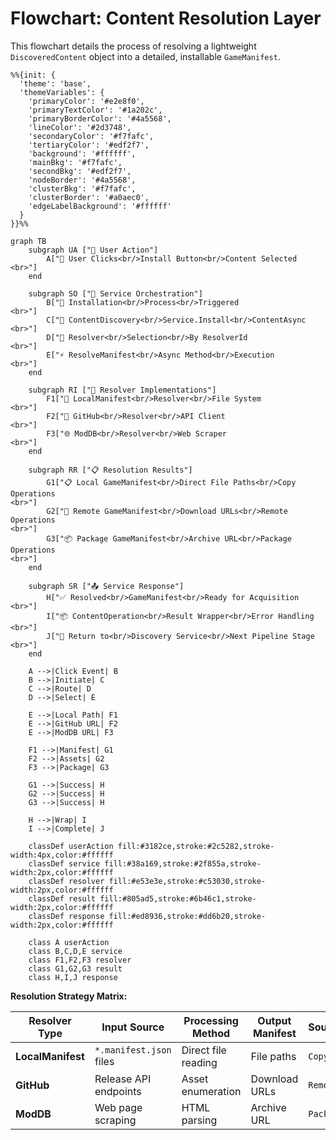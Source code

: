 <!-- filepath: .vs\docs\flowcharts\Resolution-Flow.md -->
# Flowchart: Content Resolution Layer

This flowchart details the process of resolving a lightweight `DiscoveredContent` object into a detailed, installable `GameManifest`.

```mermaid
%%{init: {
  'theme': 'base',
  'themeVariables': {
    'primaryColor': '#e2e8f0',
    'primaryTextColor': '#1a202c',
    'primaryBorderColor': '#4a5568',
    'lineColor': '#2d3748',
    'secondaryColor': '#f7fafc',
    'tertiaryColor': '#edf2f7',
    'background': '#ffffff',
    'mainBkg': '#f7fafc',
    'secondBkg': '#edf2f7',
    'nodeBorder': '#4a5568',
    'clusterBkg': '#f7fafc',
    'clusterBorder': '#a0aec0',
    'edgeLabelBackground': '#ffffff'
  }
}}%%

graph TB
    subgraph UA ["👤 User Action"]
        A["👤 User Clicks<br/>Install Button<br/>Content Selected
<br>"]
    end

    subgraph SO ["🔧 Service Orchestration"]
        B["🎯 Installation<br/>Process<br/>Triggered
<br>"]
        C["🔄 ContentDiscovery<br/>Service.Install<br/>ContentAsync
<br>"]
        D["🎯 Resolver<br/>Selection<br/>By ResolverId
<br>"]
        E["⚡ ResolveManifest<br/>Async Method<br/>Execution
<br>"]
    end

    subgraph RI ["🔌 Resolver Implementations"]
        F1["📁 LocalManifest<br/>Resolver<br/>File System
<br>"]
        F2["🐙 GitHub<br/>Resolver<br/>API Client
<br>"]
        F3["🌐 ModDB<br/>Resolver<br/>Web Scraper
<br>"]
    end

    subgraph RR ["📋 Resolution Results"]
        G1["📋 Local GameManifest<br/>Direct File Paths<br/>Copy Operations
<br>"]
        G2["🔗 Remote GameManifest<br/>Download URLs<br/>Remote Operations
<br>"]
        G3["📦 Package GameManifest<br/>Archive URL<br/>Package Operations
<br>"]
    end

    subgraph SR ["📤 Service Response"]
        H["✅ Resolved<br/>GameManifest<br/>Ready for Acquisition
<br>"]
        I["📦 ContentOperation<br/>Result Wrapper<br/>Error Handling
<br>"]
        J["🔄 Return to<br/>Discovery Service<br/>Next Pipeline Stage
<br>"]
    end

    A -->|Click Event| B
    B -->|Initiate| C
    C -->|Route| D
    D -->|Select| E
    
    E -->|Local Path| F1
    E -->|GitHub URL| F2
    E -->|ModDB URL| F3
    
    F1 -->|Manifest| G1
    F2 -->|Assets| G2
    F3 -->|Package| G3
    
    G1 -->|Success| H
    G2 -->|Success| H
    G3 -->|Success| H
    
    H -->|Wrap| I
    I -->|Complete| J

    classDef userAction fill:#3182ce,stroke:#2c5282,stroke-width:4px,color:#ffffff
    classDef service fill:#38a169,stroke:#2f855a,stroke-width:2px,color:#ffffff
    classDef resolver fill:#e53e3e,stroke:#c53030,stroke-width:2px,color:#ffffff
    classDef result fill:#805ad5,stroke:#6b46c1,stroke-width:2px,color:#ffffff
    classDef response fill:#ed8936,stroke:#dd6b20,stroke-width:2px,color:#ffffff

    class A userAction
    class B,C,D,E service
    class F1,F2,F3 resolver
    class G1,G2,G3 result
    class H,I,J response
```

**Resolution Strategy Matrix:**

| Resolver Type | Input Source | Processing Method | Output Manifest | SourceType |
|---------------|--------------|-------------------|-----------------|------------|
| **LocalManifest** | `*.manifest.json` files | Direct file reading | File paths | `Copy` |
| **GitHub** | Release API endpoints | Asset enumeration | Download URLs | `Remote` |
| **ModDB** | Web page scraping | HTML parsing | Archive URL | `Package` |
